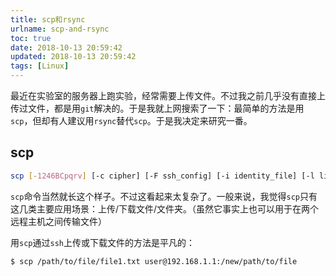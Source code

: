 ```yaml
---
title: scp和rsync
urlname: scp-and-rsync
toc: true
date: 2018-10-13 20:59:42
updated: 2018-10-13 20:59:42
tags: [Linux]
---
```


最近在实验室的服务器上跑实验，经常需要上传文件。不过我之前几乎没有直接上传过文件，都是用`git`解决的。于是我就上网搜索了一下：最简单的方法是用`scp`，但却有人建议用`rsync`替代`scp`。于是我决定来研究一番。

## scp

```sh
scp [-1246BCpqrv] [-c cipher] [-F ssh_config] [-i identity_file] [-l limit] [-o ssh_option] [-P port] [-S program] [[user@]host1:]file1 ... [[user@]host2:]file2
```

`scp`命令当然就长这个样子。不过这看起来太复杂了。一般来说，我觉得`scp`只有这几类主要应用场景：上传/下载文件/文件夹。（虽然它事实上也可以用于在两个远程主机之间传输文件）

用`scp`通过`ssh`上传或下载文件的方法是平凡的：

```sh
$ scp /path/to/file/file1.txt user@192.168.1.1:/new/path/to/file
```
